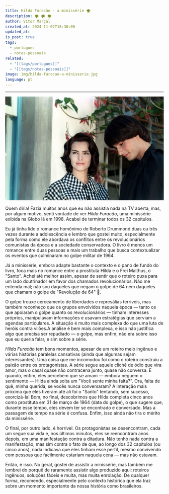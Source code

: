 ```yaml
---
title: Hilda Furacão - a minissérie 🌪️
description: 🌪️ 🌪️ 🌪️
author: Vítor Marçal
created_at: 2024-11-02T18:30:00
updated_at: 
is_post: true
tags:
  - portugues
  - notas-pessoais
related:
  - "[[tags/portugues]]"
  - "[[tags/notas-pessoais]]"
image: img/hilda-furacao-a-minisserie.jpg
language: pt
---
```

----

![  Hilda Furacão, a woman in a checkered outfit stands outdoors next to a man, Malthus, in a dark shirt, who is looking down. ](img/hilda-furacao-a-minisserie.jpg)

Quem diria! Fazia muitos anos que eu não assistia nada na TV aberta, mas, por algum motivo, senti vontade de ver _Hilda Furacão_, uma minissérie exibida na Globo lá em 1998. Acabei de terminar todos os 32 capítulos.

Eu já tinha lido o romance homônimo de Roberto Drummond duas ou três vezes durante a adolescência e lembro que gostei muito, especialmente pela forma como ele abordava os conflitos entre os revolucionários comunistas da época e a sociedade conservadora. O livro é menos um romance entre duas pessoas e mais um trabalho que busca contextualizar os eventos que culminaram no golpe militar de 1964.

Já a minissérie, embora adapte bastante o contexto e o pano de fundo do livro, foca mais no romance entre a prostituta Hilda e o Frei Malthus, o "Santo". Achei até melhor assim, apesar de sentir que o roteiro puxa para um lado doutrinador em favor dos chamados revolucionários. Não me entenda mal; não sou daqueles que negam o golpe de 64 nem daqueles que chamam o golpe de "Revolução de 64" 🤮. 

O golpe trouxe cerceamento de liberdades e represálias terríveis, mas também reconheço que os grupos envolvidos naquela época — tanto os que apoiaram o golpe quanto os revolucionários — tinham interesses próprios, manipulavam informações e usavam estratégias que serviam a agendas particulares. A situação é muito mais complexa do que uma luta de heróis contra vilões.A análise é bem mais complexa, e isso não justifica algo que precisa ser repudiado — o golpe, mas enfim, não era sobre isso que eu queria falar, e sim sobre a série.

_Hilda Furacão_ tem bons momentos, apesar de um roteiro meio ingênuo e várias histórias paralelas cansativas (ainda que algumas sejam interessantes). Uma coisa que me incomodou foi como o roteiro construiu a paixão entre os protagonistas. A série segue aquele clichê de ódio que vira amor, mas o casal quase não contracena junto, quase não conversa. E quando, enfim, eles percebem que se amam — embora neguem o sentimento — Hilda ainda solta um "Você sente minha falta?". Ora, falta de quê, minha querida, se vocês nunca conversaram? A interação mais próxima que eles tiveram até ali foi o "Santo" tentando, sem sucesso, exorcizá-la! Bom, no final, descobrimos que Hilda completa cinco anos como prostituta em 31 de março de 1964 (data do golpe), o que sugere que, durante esse tempo, eles devem ter se encontrado e conversado. Mas a passagem de tempo na série é confusa. Enfim, isso ainda não tira o mérito da minissérie.

O final, por outro lado, é horrível. Os protagonistas se desencontram, cada um segue sua vida e, nos últimos minutos, eles se reencontram anos depois, em uma manifestação contra a ditadura. Não tenho nada contra a manifestação, mas sim contra o fato de que, ao longo dos 32 capítulos (ou cinco anos), nada indicava que eles tinham esse perfil, mesmo convivendo com pessoas que facilmente estariam naquela cena — mas não estavam.

Então, é isso. No geral, gostei de assistir a minissérie, mas também me lembrei do porquê de raramente assistir algo produzido aqui: roteiros ingênuos, soluções fáceis e muita, mas muita enrolação. De qualquer forma, recomendo, especialmente pelo contexto histórico que ela traz sobre um momento importante da nossa história como brasileiros.
